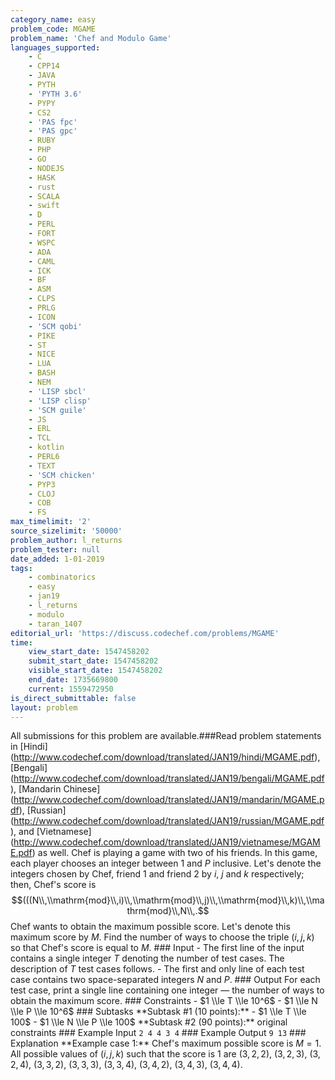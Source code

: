 ```yaml
---
category_name: easy
problem_code: MGAME
problem_name: 'Chef and Modulo Game'
languages_supported:
    - C
    - CPP14
    - JAVA
    - PYTH
    - 'PYTH 3.6'
    - PYPY
    - CS2
    - 'PAS fpc'
    - 'PAS gpc'
    - RUBY
    - PHP
    - GO
    - NODEJS
    - HASK
    - rust
    - SCALA
    - swift
    - D
    - PERL
    - FORT
    - WSPC
    - ADA
    - CAML
    - ICK
    - BF
    - ASM
    - CLPS
    - PRLG
    - ICON
    - 'SCM qobi'
    - PIKE
    - ST
    - NICE
    - LUA
    - BASH
    - NEM
    - 'LISP sbcl'
    - 'LISP clisp'
    - 'SCM guile'
    - JS
    - ERL
    - TCL
    - kotlin
    - PERL6
    - TEXT
    - 'SCM chicken'
    - PYP3
    - CLOJ
    - COB
    - FS
max_timelimit: '2'
source_sizelimit: '50000'
problem_author: l_returns
problem_tester: null
date_added: 1-01-2019
tags:
    - combinatorics
    - easy
    - jan19
    - l_returns
    - modulo
    - taran_1407
editorial_url: 'https://discuss.codechef.com/problems/MGAME'
time:
    view_start_date: 1547458202
    submit_start_date: 1547458202
    visible_start_date: 1547458202
    end_date: 1735669800
    current: 1559472950
is_direct_submittable: false
layout: problem
---
```

All submissions for this problem are available.\###Read problem statements in \[Hindi\](http://www.codechef.com/download/translated/JAN19/hindi/MGAME.pdf), \[Bengali\](http://www.codechef.com/download/translated/JAN19/bengali/MGAME.pdf), \[Mandarin Chinese\](http://www.codechef.com/download/translated/JAN19/mandarin/MGAME.pdf), \[Russian\](http://www.codechef.com/download/translated/JAN19/russian/MGAME.pdf), and \[Vietnamese\](http://www.codechef.com/download/translated/JAN19/vietnamese/MGAME.pdf) as well. Chef is playing a game with two of his friends. In this game, each player chooses an integer between $1$ and $P$ inclusive. Let's denote the integers chosen by Chef, friend 1 and friend 2 by $i$, $j$ and $k$ respectively; then, Chef's score is $$(((N\\,\\mathrm{mod}\\,i)\\,\\mathrm{mod}\\,j)\\,\\mathrm{mod}\\,k)\\,\\mathrm{mod}\\,N\\,.$$ Chef wants to obtain the maximum possible score. Let's denote this maximum score by $M$. Find the number of ways to choose the triple $(i, j, k)$ so that Chef's score is equal to $M$. ### Input - The first line of the input contains a single integer $T$ denoting the number of test cases. The description of $T$ test cases follows. - The first and only line of each test case contains two space-separated integers $N$ and $P$. ### Output For each test case, print a single line containing one integer — the number of ways to obtain the maximum score. ### Constraints - $1 \\le T \\le 10^6$ - $1 \\le N \\le P \\le 10^6$ ### Subtasks \*\*Subtask #1 (10 points):\*\* - $1 \\le T \\le 100$ - $1 \\le N \\le P \\le 100$ \*\*Subtask #2 (90 points):\*\* original constraints ### Example Input ``` 2 4 4 3 4 ``` ### Example Output ``` 9 13 ``` ### Explanation \*\*Example case 1:\*\* Chef's maximum possible score is $M = 1$. All possible values of $(i, j, k)$ such that the score is $1$ are $(3, 2, 2)$, $(3, 2, 3)$, $(3, 2, 4)$, $(3, 3, 2)$, $(3, 3, 3)$, $(3, 3, 4)$, $(3, 4, 2)$, $(3, 4, 3)$, $(3, 4, 4)$.
